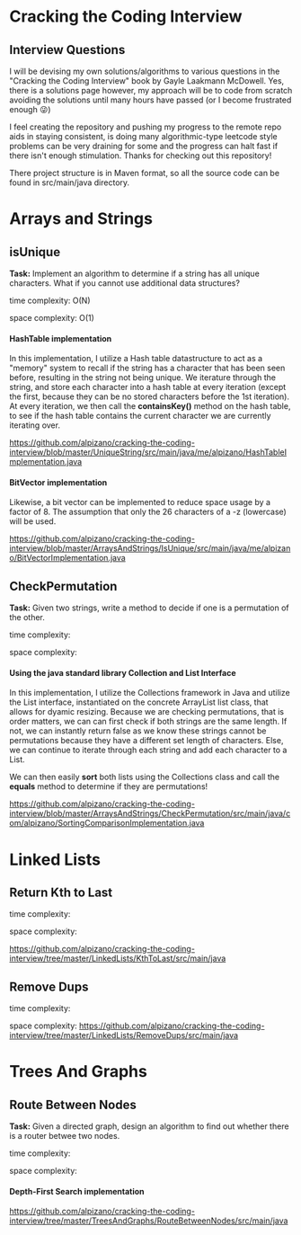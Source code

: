 # Cracking the Coding Interview
## Interview Questions
I will be devising my own solutions/algorithms to various questions in the "Cracking the Coding Interview" book by Gayle Laakmann McDowell. Yes, there is a solutions page however, my approach will be to code from scratch avoiding the solutions until many hours have passed (or I become frustrated enough :stuck_out_tongue_winking_eye:)

I feel creating the repository and pushing my progress to the remote repo aids in staying consistent, is doing many algorithmic-type leetcode style problems can be very draining for some and the progress can halt fast if there isn't enough stimulation. Thanks for checking out this repository!

There project structure is in Maven format, so all the source code can be found in src/main/java directory.

# Arrays and Strings
## isUnique
**Task:** Implement an algorithm to determine if a string has all unique characters. What if you cannot use additional data structures?

time complexity: O(N)

space complexity: O(1)

#### HashTable implementation
In this implementation, I utilize a Hash table datastructure to act as a "memory" system to recall if the string has a character that has been seen before, resulting in the string not being unique. We iterature through the string, and store each character into a hash table at every iteration (except the first, because they can be no stored characters before the 1st iteration). At every iteration, we then call the **containsKey()**  method on the hash table, to see if the hash table contains the current character we are currently iterating over.

https://github.com/alpizano/cracking-the-coding-interview/blob/master/UniqueString/src/main/java/me/alpizano/HashTableImplementation.java

#### BitVector implementation
Likewise, a bit vector can be implemented to reduce space usage by a factor of 8. The assumption that only the 26 characters of a -z (lowercase) will be used.

https://github.com/alpizano/cracking-the-coding-interview/blob/master/ArraysAndStrings/IsUnique/src/main/java/me/alpizano/BitVectorImplementation.java

## CheckPermutation
**Task:** Given two strings, write a method to decide if one is a permutation of the other.

time complexity: 

space complexity: 

#### Using the java standard library Collection and List Interface
In this implementation, I utilize the Collections framework in Java and utilize the List interface, instantiated on the concrete ArrayList list class, that allows for dyamic resizing. Because we are checking permutations, that is order matters, we can can first check if both strings are the same length. If not, we can instantly return false as we know these strings cannot be permutations because they have a different set length of characters. Else, we can continue to iterate through each string and add each character to a List.

We can then easily **sort** both lists using the Collections class and call the **equals** method to determine if they are permutations!

https://github.com/alpizano/cracking-the-coding-interview/blob/master/ArraysAndStrings/CheckPermutation/src/main/java/com/alpizano/SortingComparisonImplementation.java

# Linked Lists
## Return Kth to Last
time complexity: 

space complexity: 

https://github.com/alpizano/cracking-the-coding-interview/tree/master/LinkedLists/KthToLast/src/main/java

## Remove Dups
time complexity: 

space complexity: 
https://github.com/alpizano/cracking-the-coding-interview/tree/master/LinkedLists/RemoveDups/src/main/java


# Trees And Graphs
## Route Between Nodes
**Task:** Given a directed graph, design an algorithm to find out whether there is a router betwee two nodes.

time complexity: 

space complexity: 
#### Depth-First Search implementation

https://github.com/alpizano/cracking-the-coding-interview/tree/master/TreesAndGraphs/RouteBetweenNodes/src/main/java
